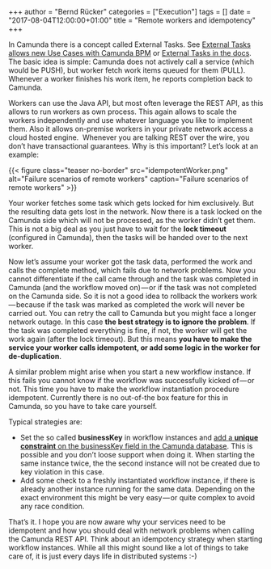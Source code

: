 +++
author = "Bernd Rücker"
categories = ["Execution"]
tags = []
date = "2017-08-04T12:00:00+01:00"
title = "Remote workers  and idempotency"
+++


In Camunda there is a concept called External Tasks. See [External Tasks allows new Use Cases with Camunda BPM](https://blog.camunda.org/post/2015/11/external-tasks/) or [External Tasks in the docs](https://docs.camunda.org/manual/latest/user-guide/process-engine/external-tasks/). The basic idea is simple: Camunda does not actively call a service (which would be PUSH), but worker fetch work items queued for them (PULL). Whenever a worker finishes his work item, he reports completion back to Camunda. 



Workers can use the Java API, but most often leverage the REST API, as this allows to run workers as own process. This again allows to scale the workers independently and use whatever language you like to implement them. Also it allows on-premise workers in your private network access a cloud hosted engine. 
Whenever you are talking REST over the wire, you don’t have transactional guarantees. Why is this important? Let’s look at an example:

{{< figure class="teaser no-border" src="idempotentWorker.png" alt="Failure scenarios of remote workers" caption="Failure scenarios of remote workers" >}}

Your worker fetches some task which gets locked for him exclusively. But the resulting data gets lost in the network. Now there is a task locked on the Camunda side which will not be processed, as the worker didn’t get them. This is not a big deal as you just have to wait for the **lock timeout** (configured in Camunda), then the tasks will be handed over to the next worker.

Now let’s assume your worker got the task data, performed the work and calls the complete method, which fails due to network problems. Now you cannot differentiate if the call came through and the task was completed in Camunda (and the workflow moved on) — or if the task was not completed on the Camunda side. So it is not a good idea to rollback the workers work — because if the task was marked as completed the work will never be carried out. You can retry the call to Camunda but you might face a longer network outage. In this case **the best strategy is to ignore the problem**. If the task was completed everything is fine, if not, the worker will get the work again (after the lock timeout). But this means **you have to make the service your worker calls idempotent, or add some logic in the worker for de-duplication**.

A similar problem might arise when you start a new workflow instance. If this fails you cannot know if the workflow was successfully kicked of — or not. This time you have to make the workflow instantiation procedure idempotent. Currently there is no out-of-the box feature for this in Camunda, so you have to take care yourself. 

Typical strategies are:

* Set the so called **businessKey** in workflow instances and [add a **unique constraint** on the businessKey field in the Camunda database](https://docs.camunda.org/manual/latest/user-guide/process-engine/database/#business-key). This is possible and you don’t loose support when doing it. When starting the same instance twice, the the second instance will not be created due to key violation in this case.
* Add some check to a freshly instantiated workflow instance, if there is already another instance running for the same data. Depending on the exact environment this might be very easy — or quite complex to avoid any race condition.

That’s it. I hope you are now aware why your services need to be idempotent and how you should deal with network problems when calling the Camunda REST API. Think about an idempotency strategy when starting workflow instances. While all this might sound like a lot of things to take care of, it is just every days life in distributed systems :-)